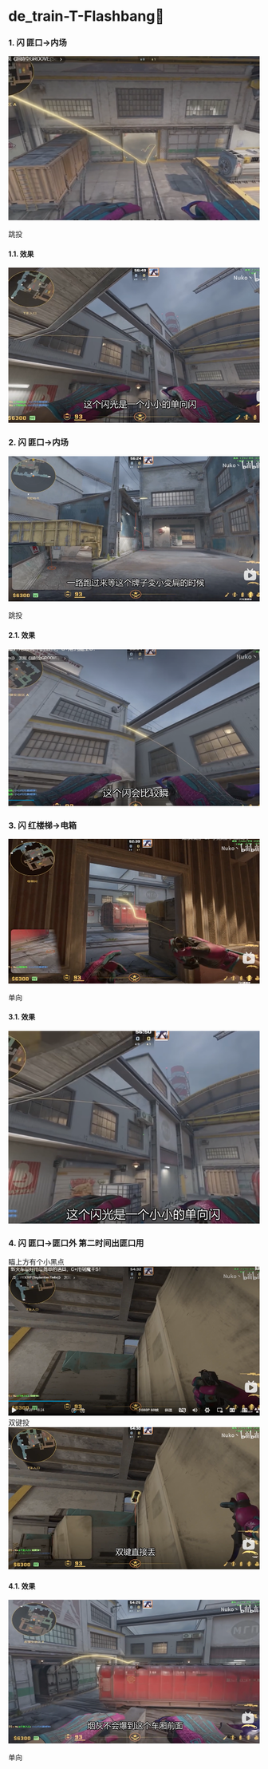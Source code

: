 # de_train-T-Flashbang🌟

### 1. 闪 匪口->内场

![alt text](../../assets/de_train/image-22.png)

跳投

#### 1.1. 效果
![alt text](../../assets/de_train/image-21.png)

### 2. 闪 匪口->内场
![alt text](../../assets/de_train/image-12.png)

跳投

#### 2.1. 效果 
![alt text](../../assets/de_train/image-17.png)


### 3. 闪 红楼梯->电箱

![alt text](../../assets/de_train/image-20.png)

单向

#### 3.1. 效果

![alt text](../../assets/de_train/flash-red-stairs-to-elec.png)


### 4. 闪 匪口->匪口外 第二时间出匪口用 
瞄上方有个小黑点
![alt text](../../assets/de_train/image-9.png)
双键投 
![alt text](../../assets/de_train/image-10.png)


#### 4.1. 效果

![alt text](../../assets/de_train/image-11.png)

单向